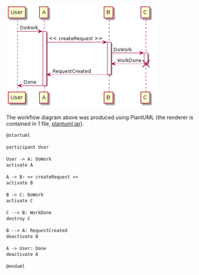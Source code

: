 ![workflow_diagram.png](workflow_diagram.png)

The workflow diagram above was produced using PlantUML (the renderer is contained in 1 file, [plantuml.jar](https://plantuml.com/download)).

```
@startuml

participant User

User -> A: DoWork
activate A

A -> B: << createRequest >>
activate B

B -> C: DoWork
activate C

C --> B: WorkDone
destroy C

B --> A: RequestCreated
deactivate B

A -> User: Done
deactivate A

@enduml
```